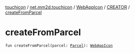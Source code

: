 [touchicon](../../../index.md) / [net.mm2d.touchicon](../../index.md) / [WebAppIcon](../index.md) / [CREATOR](index.md) / [createFromParcel](./create-from-parcel.md)

# createFromParcel

`fun createFromParcel(parcel: `[`Parcel`](https://developer.android.com/reference/android/os/Parcel.html)`): `[`WebAppIcon`](../index.md)